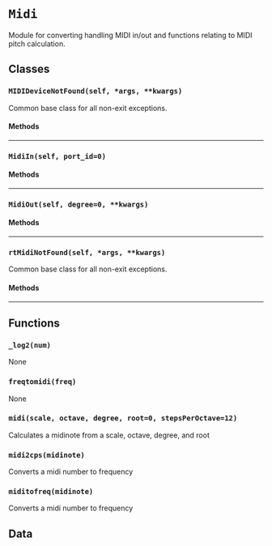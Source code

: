 # `Midi`

Module for converting handling MIDI in/out and functions relating to MIDI pitch calculation. 

## Classes

### `MIDIDeviceNotFound(self, *args, **kwargs)`

Common base class for all non-exit exceptions.

#### Methods

---

### `MidiIn(self, port_id=0)`



#### Methods

---

### `MidiOut(self, degree=0, **kwargs)`



#### Methods

---

### `rtMidiNotFound(self, *args, **kwargs)`

Common base class for all non-exit exceptions.

#### Methods

---

## Functions

### `_log2(num)`

None

### `freqtomidi(freq)`

None

### `midi(scale, octave, degree, root=0, stepsPerOctave=12)`

Calculates a midinote from a scale, octave, degree, and root 

### `midi2cps(midinote)`

Converts a midi number to frequency 

### `miditofreq(midinote)`

Converts a midi number to frequency 

## Data

